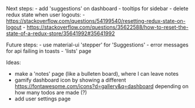 Next steps:
    - add 'suggestions' on dashboard
    - tooltips for sidebar
    - delete redux state when user logouts: 
      - https://stackoverflow.com/questions/54199540/resetting-redux-state-on-logout
      - https://stackoverflow.com/questions/35622588/how-to-reset-the-state-of-a-redux-store/35641992#35641992

Future steps:
    - use material-ui 'stepper' for 'Suggestions'
    - error messages for api failing in toasts
    - 'lists' page

Ideas:
  - make a 'notes' page (like a bulleten board), where I can leave notes
  - gamify dashboard icon by showing a different https://fontawesome.com/icons?d=gallery&q=dashboard depending on how many todos are made (?)
  - add user settings page 